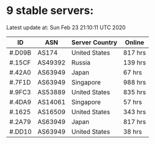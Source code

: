 # 9 stable servers:

Latest update at: Sun Feb 23 21:10:11 UTC 2020

| ID | ASN | Server Country | Online |
| -- | --- | -------------- | ------ |
| #.D09B | AS174 | United States | 817 hrs |
| #.15CF | AS49392 | Russia | 139 hrs |
| #.42A0 | AS63949 | Japan | 67 hrs |
| #.7F1D | AS63949 | Singapore | 988 hrs |
| #.9FC3 | AS53889 | United States | 835 hrs |
| #.4DA9 | AS14061 | Singapore | 57 hrs |
| #.1625 | AS16509 | United States | 343 hrs |
| #.2A79 | AS63949 | Japan | 817 hrs |
| #.DD10 | AS63949 | United States | 38 hrs |

